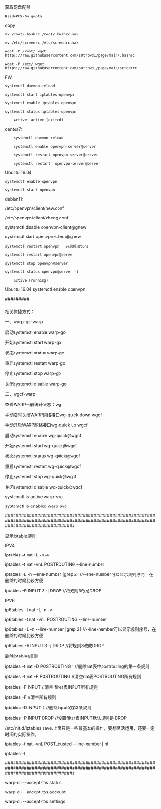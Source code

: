 获取网盘配额

	BaiduPCS-Go quota

 copy

 	mv /root/.bashrc /root/.bashrc.bak

	mv /etc/screenrc /etc/screenrc.bak

	wget -P /root/ wget https://raw.githubusercontent.com/s0trcwd1/page/main/.bashrc

	wget -P /etc/ wget https://raw.githubusercontent.com/s0trcwd1/page/main/screenrc

FW

	systemctl daemon-reload

	systemctl start iptables-openvpn

 	systemctl enable iptables-openvpn

 	systemctl status iptables-openvpn

		Active: active (exited)

centos7:

		systemctl daemon-reload
  
		systemctl enable openvpn-server@server
  
		systemctl restart openvpn-server@server
  
		systemctl restart  openvpn-server@server


  
Ubuntu 16.04

	systemctl enable openvpn

 	systemctl start openvpn
   
debian11:

/etc/openvpn/client/new.conf

/etc/openvpn/client/zheng.conf

systemctl disable openvpn-client@gnew

systemctl start openvpn-client@gnew

	systemctl restart openvpn   开启启动tun0
	
	systemctl restart openvpn@server
  
	systemctl stop openvpn@server
  
	systemctl status openvpn@server -l
  
		active (running) 
   

   
Ubuntu 16.04
		systemctl enable openvpn
  

#########
 ###
相关快捷方式：

一、warp-go-warp

启动systemctl enable warp-go

开始systemctl start warp-go

状态systemctl status warp-go

重启systemctl restart warp-go

停止systemctl stop warp-go

关闭systemctl disable warp-go

二、wgcf-warp

查看WARP当前统计状态：wg

手动临时关闭WARP网络接口wg-quick down wgcf

手动开启WARP网络接口wg-quick up wgcf

启动systemctl enable wg-quick@wgcf

开始systemctl start wg-quick@wgcf

状态systemctl status wg-quick@wgcf

重启systemctl restart wg-quick@wgcf

停止systemctl stop wg-quick@wgcf

关闭systemctl disable wg-quick@wgcf

systemctl is-active warp-svc

systemctl is-enabled warp-svc


##########################################################################################################################################

显示iptable规则:


IPV4


iptables -t nat -L -n -v

iptables -t nat -vnL POSTROUTING --line-number

iptables -L -n --line-number |grep 21 //--line-number可以显示规则序号，在删除的时候比较方便

iptables -R INPUT 3 -j DROP    //将规则3改成DROP





IPV6

ip6tables -t nat -L -n -v

ip6tables -t nat -vnL POSTROUTING --line-number

ip6tables -L -n --line-number |grep 21 //--line-number可以显示规则序号，在删除的时候比较方便

ip6tables -R INPUT 3 -j DROP //将规则3改成DROP


删除iptables规则

iptables -t nat -D POSTROUTING 1  //删除nat表中postrouting的第一条规则  

iptables -t nat -F POSTROUTING   //清空nat表POSTROUTING所有规则

iptables -F INPUT   //清空 filter表INPUT所有规则  

iptables -F    //清空所有规则 

iptables -D INPUT 3  //删除input的第3条规则  

iptables -P INPUT DROP  //设置filter表INPUT默认规则是 DROP  

/etc/init.d/iptables save.上面只是一些最基本的操作，要想灵活运用，还要一定时间的实际操作。

iptables -t nat -vnL POST_trusted --line-number  | nl

iptables -l

##########################################################################################################################################

warp-cli --accept-tos status

warp-cli --accept-tos account

warp-cli --accept-tos settings


